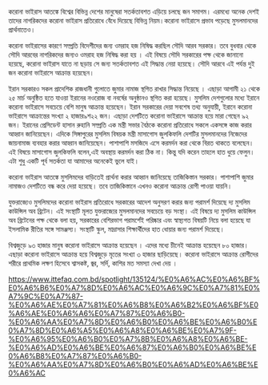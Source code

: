 করোনা ভাইরাস আতঙ্কে বিশ্বের বিভিন্ন দেশের মানুষেরা সতর্কতাবশত এড়িয়ে চলছে জন সমাগম। এরমধ্যে অনেক দেশই তাদের নাগরিকদের করোনা ভাইরাস প্রতিরোধে বেঁধে দিয়েছে বিভিন্ন নিয়ম।করোনা ভাইরাসে প্রভাব পড়েছে মুসলমানদের প্রার্থনাতেও।

করোনা ভাইরাসের কারণে সম্প্রতি বিদেশীদের জন্য ওমরাহ হজ নিষিদ্ধ করছিল সৌদি আরব সরকার। তবে বুধবার থেকে সৌদি আরবের নাগরিকদের জন্যও ওমরাহ হজ নিষিদ্ধ করা হয় । এই বিষয়ে সৌদি সরকারের পক্ষ থেকে জানানো হয়েছে, করোনা ভাইরাস যাতে না ছড়ায় সে জন্য সতর্কতাবশত এই সিদ্ধান্ত নেয়া হয়েছে। সৌদি আরবে এই পর্যন্ত দুই জন করোনা ভাইরাসে আক্রান্ত হয়েছেন।

ইরান সরকারও সকল প্রাদেশিক রাজধানী গুলোতে জুমার নামাজ স্থগিত রাখার সিদ্ধান্ত নিয়েছে । এছাড়া আগামী ২১ থেকে ২৫ মার্চ অনুষ্ঠিত হতে যাওয়া ইরানের নওরোজ বা নবর্ষের অনুষ্ঠানও স্থগিত করা হয়েছে। মুসলিম দেশগুলোর মধ্যে ইরানে করোনা ভাইরাসে সবচেয়ে বেশি মানুষ আক্রান্ত হয়েছেন। ইরান সরকারের দেয়া সবশেষ তথ্য অনুযায়ী, ইরানে করোনা ভাইরাসে আক্রান্তের সংখ্যা ২ হাজার৯শ২২ জন। এছাড়া দেশটিতে করোনা ভাইরাসে আক্রান্ত হয়ে মারা গেছেন ৯২ জন। ইরানের প্রেসিডেন্ট হাসান রুহানি সম্প্রতি এক মন্ত্রী সভার বৈঠকে করোনা প্রতিরোধে সকলে একসঙ্গে কাজ করার আহ্বান জানিয়েছেন। এদিকে সিঙ্গাপুরের মুসলিম বিষয়ক মন্ত্রী মাসাগোস জুলকিফলি দেশটির মুসলমানদের নিজেদের জায়নামাজ ব্যবহার করার আহ্বান জানিয়েছেন। পাশাপাশি মসজিদে এসে করমর্দন করা থেকে বিরত থাকতে বলেছেন। এই বিষয়ে মাসাগোস জুলকিফলি বলেন,এই অবস্থায় করমর্দন করা ঠিক না। কিন্তু যদি করেন তাহলে হাত ধুয়ে ফেলুন। এটা শুধু একটি পূর্ব সতর্কতা যা আমাদের অনেকেই ভুলে যাই।

করোনা ভাইরাস আতঙ্কে মুসলিমদের বাড়িতেই প্রার্থনা করার আহ্বান জানিয়েছে তাজিকিস্তান সরকার। পাশাপাশি জুমার নামাজও দেশটিতে বন্ধ করে দেয়া হয়েছে। তবে তাজিকিস্তানে এখনও করোনা আক্রান্ত রোগী পাওয়া যায়নি।

যুক্তরাজ্যেও মুসলিমদের করোনা ভাইরাস প্রতিরোধে সরকারের আদেশ অনুসরণ করার জন্য পরামর্শ দিয়েছে দ্য মুসলিম কাউন্সিল অব ব্রিটেন। এই সংস্থাটি মূলত যুক্তরাজ্যের মুসলমানদের সবচেয়ে বড় সংস্থা। এই বিষয়ে দ্য মুসলিম কাউন্সিল অব ব্রিটেনের পক্ষ থেকে বলা হয়, সরকারের বেশিরভাগ পরামর্শেই পরিষ্কার এবং স্বাস্থ্যগত বিষয়টি নিয়ে বলা হয়েছে যা ইসলামিক রীতির সঙ্গে সামঞ্জস্য। সংস্থাটি স্কুল, মাদ্রাসার শিক্ষার্থীদের হাত ধোয়ার জন্য পরামর্শ দিয়েছে।

বিশ্বজুড়ে ৯৩ হাজার মানুষ করোনা ভাইরাসে আক্রান্ত হয়েছেন । এদের মধ্যে চীনেই আক্রান্ত হয়েছেন ৮০ হাজার। এছাড়া করোনা ভাইরাসে আক্রান্ত হয়ে বিশ্বজুড়ে মৃতের সংখ্যা ৩ হাজার ছাড়িয়েছে। করোনা ভাইরাসে আক্রান্ত রোগীদের শরীরে প্রাথমিক লক্ষণ হিসেবে শ্বাসকষ্ট, জ্বর, সর্দি, কাশির মত সমস্যা দেখা দেয় ।

https://www.ittefaq.com.bd/spotlight/135124/%E0%A6%AC%E0%A6%BF%E0%A6%B6%E0%A7%8D%E0%A6%AC%E0%A6%9C%E0%A7%81%E0%A7%9C%E0%A7%87-%E0%A6%AE%E0%A7%81%E0%A6%B8%E0%A6%B2%E0%A6%BF%E0%A6%AE%E0%A6%A6%E0%A7%87%E0%A6%B0-%E0%A6%AA%E0%A7%8D%E0%A6%B0%E0%A6%BE%E0%A6%B0%E0%A7%8D%E0%A6%A5%E0%A6%A8%E0%A6%BE%E0%A7%9F-%E0%A6%95%E0%A6%B0%E0%A7%8B%E0%A6%A8%E0%A6%BE-%E0%A6%AD%E0%A6%BE%E0%A6%87%E0%A6%B0%E0%A6%BE%E0%A6%B8%E0%A7%87%E0%A6%B0-%E0%A6%AA%E0%A7%8D%E0%A6%B0%E0%A6%AD%E0%A6%BE%E0%A6%AC

